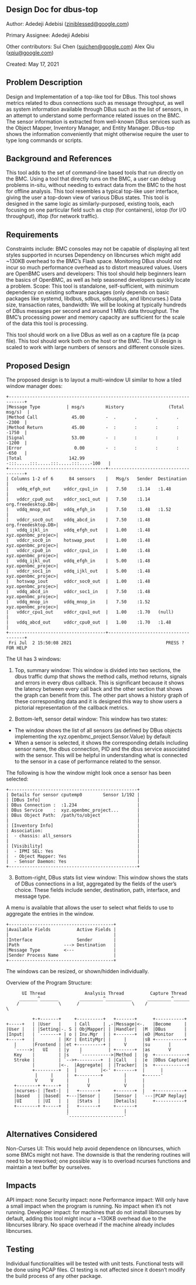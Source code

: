 
## Design Doc for dbus-top

Author: Adedeji Adebisi (ziniblessed@google.com)

Primary Assignee: Adedeji Adebisi 

Other contributors: Sui Chen (suichen@google.com) Alex Qiu (xqiu@google.com)

Created: May 17, 2021


## Problem Description

Design and Implementation of a top-like tool for DBus. This tool shows metrics
related to dbus connections such as message throughput, as well as system
information available through DBus such as the list of sensors, in an attempt to
understand some performance related issues on the BMC. The sensor information is
extracted from well-known DBus services such as the Object Mapper, Inventory
Manager, and Entity Manager. DBus-top shows the information conveniently that
might otherwise require the user to type long commands or scripts.

## Background and References

This tool adds to the set of command-line based tools that run directly on the
BMC. Using a tool that directly runs on the BMC, a user can debug problems
in-situ, without needing to extract data from the BMC to the host for offline
analysis.  This tool resembles a typical top-like user interface, giving the
user a top-down view of various DBus states. This tool is designed in the same
logic as similarly-purposed, existing tools, each focusing on one particular
field such as ctop (for containers), iotop (for I/O throughput), iftop (for
network traffic).

## Requirements

Constraints include: BMC consoles may not be capable of displaying all text
styles supported in ncurses Dependency on libncurses which might add ~130KB
overhead to the BMC’s Flash space.  Monitoring DBus should not incur so much
performance overhead as to distort measured values.  Users are OpenBMC users and
developers: This tool should help beginners learn the basics of OpenBMC, as well
as help seasoned developers quickly locate a problem.  Scope: This tool is
standalone, self-sufficient, with minimum dependency on existing software
packages (only depends on basic packages like systemd, libdbus, sdbus,
sdbusplus, and libncurses.) Data size, transaction rates, bandwidth: We will be
looking at typically hundreds of DBus messages per second and around 1 MB/s data
throughput. The BMC’s processing power and memory capacity are sufficient for
the scale of the data this tool is processing.


This tool should work on a live DBus as well as on a capture file (a pcap file).
This tool should work both on the host or the BMC. The UI design is scaled to
work with large numbers of sensors and different console sizes.

## Proposed Design

The proposed design is to layout a multi-window UI similar to how a tiled window
manager does: 

```
+----------------------------------------------------------------------------+
|Message Type          | msg/s        History                 (Total msg/s)  |
|Method Call             45.00        -  .       .       .       .    -2300  |
|Method Return           45.00        -  :       :       :       :    -1750  |
|Signal                  53.00        -  :       :       :       :    -1200  |
|Error                    0.00        -  :       :       :       :    -650   |
|Total                  142.99        -:::.....:::.....:::.....:::....-100   |
+-------------------------------------+--------------------------------------+
| Columns 1-2 of 6      84 sensors    |   Msg/s   Sender  Destination        |
|   vddq_efgh_out     vddcr_cpu1_in   |   7.50    :1.14   :1.48              |
|   vddcr_cpu0_out    vddcr_soc1_out  |   7.50    :1.14   org.freedesktop.DB>|
|   vddq_mnop_out     vddq_efgh_in    |   7.50    :1.48   :1.52              |
|   vddcr_soc0_out    vddq_abcd_in    |   7.50    :1.48   org.freedesktop.DB>|
|   vddq_ijkl_in      vddq_efgh_out   |   1.00    :1.48   xyz.openbmc_projec>|
|   vddcr_soc0_in     hotswap_pout    |   1.00    :1.48   xyz.openbmc_projec>|
|   vddcr_cpu0_in     vddcr_cpu1_in   |   1.00    :1.48   xyz.openbmc_projec>|
|   vddq_ijkl_out     vddq_efgh_in    |   5.00    :1.48   xyz.openbmc_projec>|
|   vddcr_soc1_in     vddq_ijkl_out   |   5.00    :1.48   xyz.openbmc_projec>|
|   hotswap_iout      vddcr_soc0_out  |   1.00    :1.48   xyz.openbmc_projec>|
|   vddq_abcd_in      vddcr_soc1_in   |   7.50    :1.48   xyz.openbmc_projec>|
|   vddq_mnop_in      vddq_mnop_in    |   7.50    :1.52   xyz.openbmc_projec>|
|   vddcr_cpu1_out    vddcr_cpu1_out  |   1.00    :1.70   (null)             |
|   vddq_abcd_out     vddcr_cpu0_out  |   1.00    :1.70   :1.48              |
+-------------------------------------+--------------------------------------+
 Fri Jul  2 15:50:08 2021                                    PRESS ? FOR HELP
```

The UI has 3 windows:

1. Top, summary window: This window is divided into two sections, the dbus
   traffic dump that shows the method calls, method returns, signals and errors
   in every dbus callback. This is significant because it shows the latency
   between every call back and the other section that shows the graph can
   benefit from this. The other part shows a history graph of these
   corresponding data and it is designed this way to show users a pictorial
   representation of the callback metrics. 

2. Bottom-left, sensor detail window: This window has two states:
  - The window shows the list of all sensors (as defined by DBus objects
    implementing the xyz.openbmc_project.Sensor.Value) by default
  - When a sensor is selected, it shows the corresponding details including
    sensor name, the dbus connection, PID and the dbus service associated with
    the sensor. This will be helpful in understanding what is connected to the
    sensor in a case of performance related to the sensor.

The following is how the window might look once a sensor has been selected: 

```
+-------------------------------------------------+
| Details for sensor cputemp0        Sensor 1/192 |
| [DBus Info]                                     |
| DBus Connection :  :1.234                       |
| DBus Service    :  xyz.openbmc_project...       |
| DBus Object Path:  /path/to/object              |
|                                                 |
| [Inventory Info]                                |
| Association:                                    |
|  - chassis: all_sensors                         |
|                                                 |
| [Visibility]                                    |
|  - IPMI SEL: Yes                                |
|  - Object Mapper: Yes                           |
|  - Sensor Daemon: Yes                           |
+-------------------------------------------------+
```

3. Bottom-right, DBus stats list view window: This window shows the stats of
DBus connections in a list, aggregated by the fields of the user’s choice. These
fields include sender, destination, path, interface, and message type.

A menu is available that allows the user to select what fields to use to
aggregate the entries in the window.  

```
+----------------------------------------+
|Available Fields          Active Fields |
|                                        |
|Interface                 Sender        |
|Path                 ---> Destination   |
|Message Type         <---               |
|Sender Process Name                     |
+----------------------------------------+
```

The windows can be resized, or shown/hidden individually.


Overview of the Program Structure: 

```
      UI Thread               Analysis Thread          Capture Thread
     _______^_______        _________^__________      _________^______
    /               \      /                    \    /                \

          +-+-------+     +----------+   +-------+      +-----------+
+-----+   | |User   |     | Call     | ,-|Message|<-.   |Become     |
|User |   | |Setting|-. S | ObjMapper| | |Handler|  |M  |DBus       |
|Input|   | `-------+ | o | Inv.Mgr  | | +-------+  |eD |Monitor    |
+-----+   |         | |Kr | EntityMgr| |     |      |sB +-----------+
   |      |Frontend | |et +----------+ |     V      |su       |
   `----->|   UI    | |y    |          | +-------+  |as       V
   Key    |         | |s    `----------->|Method |  |g  +------------+
   Stroke |         | `-->+---------+  | |Call   |  |e  |DBus Capture|
          |         |<-.  |Aggregate|  | |Tracker|  |s  +------------+
          +---------+  |  |         |<-' +-------+  |      |
           |     |     |  +---------+        |      +------'
           V     V     |       |             |      |
   +--------+ +-----+  |       V             V      |
   |ncurses-| |Text-|  |   +-------+     +-------+  |   +-----------+
   |based   | |based|  +---|Sensor |     |Sensor |  `---|PCAP Replay|
   |UI      | |UI   |  |   |Stats  |     |Details|      +-----------+
   +--------+ +-----+  |   +-------+     +-------+
                       |                     |
                       `---------------------'
```    
  
## Alternatives Considered

Non-Curses UI: This would help avoid dependence on libncurses, which some BMCs
might not have. The downside is that the rendering routines will need to be
reworked; one possible way is to overload ncurses functions and maintain a text
buffer by ourselves.

## Impacts

API impact: none Security impact: none Performance impact: Will only have a
small impact when the program is running. No impact when it’s not running.
Developer impact: for machines that do not install libncurses by default, adding
this tool might incur a ~130KB overhead due to the libncurses library. No space
overhead if the machine already includes libncurses.

## Testing

Individual functionalities will be tested with unit tests. Functional tests will
be done using PCAP files. CI testing is not affected since it doesn’t modify the
build process of any other package.
